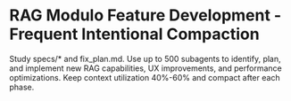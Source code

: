 # RAG Modulo Feature Development - Frequent Intentional Compaction

Study specs/* and fix_plan.md. Use up to 500 subagents to identify, plan, and implement new RAG capabilities, UX improvements, and performance optimizations. Keep context utilization 40%-60% and compact after each phase.
